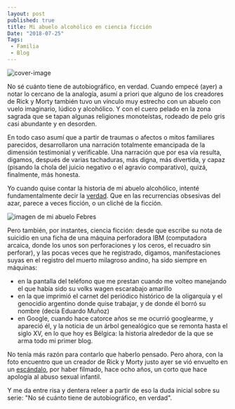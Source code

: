 ```yaml
---
layout: post
published: true
title: Mi abuelo alcohólico en ciencia ficción
Date: "2018-07-25"
Tags: 
 - Familia
 - Blog
---
```

![cover-image](https://steemitimages.com/0x0/http://static.t13.cl/images/sizes/1200x675/1532532005-rick-and-morty-658x370-4b072da7af5b7106.jpg)

No sé cuánto tiene de autobiográfico, en verdad. Cuando empecé (ayer) a notar lo cercano de la analogía, asumí a priori que alguno de los creadores de Rick y Morty también tuvo un vínculo muy estrecho con un abuelo con vuelo imaginario, lúdico y alcohólico. Y con el cuero pelado en la zona sagrada que se tapan algunas religiones monoteístas, rodeado de pelo gris casi abundante y en desorden.

En todo caso asumí que a partir de traumas o afectos o mitos familiares parecidos, desarrollaron una narración totalmente emancipada de la dimensión testimonial y verificable. Una narración que por esa vía resulta, digamos, después de varias tachaduras, más digna, más divertida, y capaz (pisando la chola del juicio negativo o el agravio comparativo), quizá, finalmente, más honesta.

Yo cuando quise contar la historia de mi abuelo alcohólico, intenté fundamentalmente decir la [verdad](http://la-26.blogspot.com/2011/10/ultimo-cordero.html). Que en las recurrencias obsesivas del azar, parece a veces ficción, o un cliché de la ficción.

![imagen de mi abuelo Febres](https://steemitimages.com/0x0/http://2.bp.blogspot.com/-WrDxZ6AdpX4/Tqc6jYQtGKI/AAAAAAAAAxA/tvHfyRWUblk/s1600/P1030104.JPG)

Pero también, por instantes, ciencia ficción: desde que escribe su nota de suicidio en una ficha de una máquina perforadora IBM (computadora arcaica, donde los unos son perforaciones y los ceros, el recuadro sin perforar), y las pocas veces que he registrado, digamos, manifestaciones suyas en el registro del muerto milagroso andino, ha sido siempre en máquinas:
- en la pantalla del teléfono que me prestan cuando me volteo manejando el que había sido su volks wagen escarabajo amarillo
- en la que imprimió el carnet del periódico histórico de la oligarquía y el genocidio argentino donde quise trabajar, y de donde él borró su nombre (decía Eduardo Muñoz)
- en Google, cuando hace catorce años se me ocurrió googlearme, y apareció él, y la noticia de un árbol genealógico que se remonta hasta el siglo XV, en lo que hoy es Bélgica: la historia alrededor de la que se arma todo mi primer blog.

No tenía más razón para contarlo que haberlo pensado. Pero ahora, con la foto encuentro que un creador de Rick y Morty justo ayer se vió envuelto en un [escándalo](http://www.t13.cl/noticia/tendencias/espectaculos/la-polemica-video-considerado-pedofilo-involucra-al-creador-rick-and-morty), por haber filmado, hace ocho años, un corto que hace apología al abuso sexual infantil. 

Y me da entre risa y dentera releer a partir de eso la duda inicial sobre su serie: "No sé cuánto tiene de autobiográfico, en verdad".
